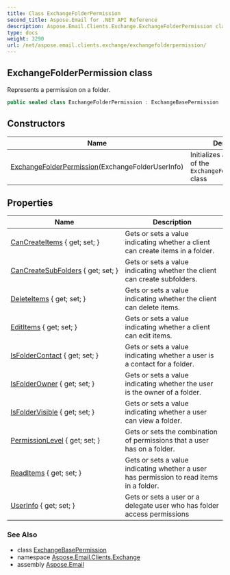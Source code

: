 ```yaml
---
title: Class ExchangeFolderPermission
second_title: Aspose.Email for .NET API Reference
description: Aspose.Email.Clients.Exchange.ExchangeFolderPermission class. Represents a permission on a folder
type: docs
weight: 3290
url: /net/aspose.email.clients.exchange/exchangefolderpermission/
---
```

## ExchangeFolderPermission class

Represents a permission on a folder.

```csharp
public sealed class ExchangeFolderPermission : ExchangeBasePermission
```

## Constructors

| Name | Description |
| --- | --- |
| [ExchangeFolderPermission](exchangefolderpermission/)(ExchangeFolderUserInfo) | Initializes a new instance of the `ExchangeFolderPermission` class |

## Properties

| Name | Description |
| --- | --- |
| [CanCreateItems](../../aspose.email.clients.exchange/exchangebasepermission/cancreateitems/) { get; set; } | Gets or sets a value indicating whether a client can create items in a folder. |
| [CanCreateSubFolders](../../aspose.email.clients.exchange/exchangebasepermission/cancreatesubfolders/) { get; set; } | Gets or sets a value indicating whether the client can create subfolders. |
| [DeleteItems](../../aspose.email.clients.exchange/exchangebasepermission/deleteitems/) { get; set; } | Gets or sets a value indicating whether the client can delete items. |
| [EditItems](../../aspose.email.clients.exchange/exchangebasepermission/edititems/) { get; set; } | Gets or sets a value indicating whether a client can edit items. |
| [IsFolderContact](../../aspose.email.clients.exchange/exchangebasepermission/isfoldercontact/) { get; set; } | Gets or sets a value indicating whether a user is a contact for a folder. |
| [IsFolderOwner](../../aspose.email.clients.exchange/exchangebasepermission/isfolderowner/) { get; set; } | Gets or sets a value indicating whether the user is the owner of a folder. |
| [IsFolderVisible](../../aspose.email.clients.exchange/exchangebasepermission/isfoldervisible/) { get; set; } | Gets or sets a value indicating whether a user can view a folder. |
| [PermissionLevel](../../aspose.email.clients.exchange/exchangefolderpermission/permissionlevel/) { get; set; } | Gets or sets the combination of permissions that a user has on a folder. |
| [ReadItems](../../aspose.email.clients.exchange/exchangefolderpermission/readitems/) { get; set; } | Gets or sets a value indicating whether a user has permission to read items in a folder. |
| [UserInfo](../../aspose.email.clients.exchange/exchangebasepermission/userinfo/) { get; set; } | Gets or sets a user or a delegate user who has folder access permissions |

### See Also

* class [ExchangeBasePermission](../exchangebasepermission/)
* namespace [Aspose.Email.Clients.Exchange](../../aspose.email.clients.exchange/)
* assembly [Aspose.Email](../../)



